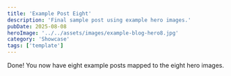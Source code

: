 ```yaml
---
title: 'Example Post Eight'
description: 'Final sample post using example hero images.'
pubDate: 2025-08-08
heroImage: '../../assets/images/example-blog-hero8.jpg'
category: 'Showcase'
tags: ['template']
---
```


Done! You now have eight example posts mapped to the eight hero images.


